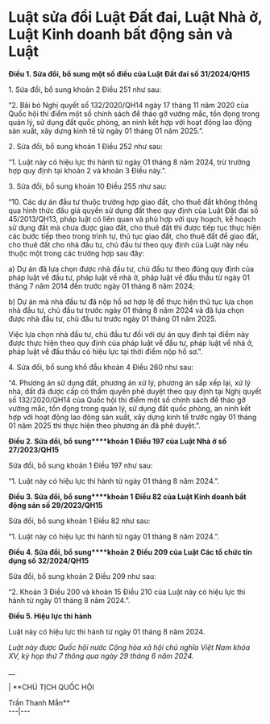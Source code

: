 # Luật sửa đổi Luật Đất đai, Luật Nhà ở, Luật Kinh doanh bất động sản và Luật

**Điều 1. Sửa đổi, bổ sung một số điều của Luật Đất đai số 31/2024/QH15**

1\. Sửa đổi, bổ sung khoản 2 Điều 251 như sau:

“2. Bãi bỏ Nghị quyết số 132/2020/QH14 ngày 17 tháng 11 năm 2020 của Quốc hội
thí điểm một số chính sách để tháo gỡ vướng mắc, tồn đọng trong quản lý, sử
dụng đất quốc phòng, an ninh kết hợp với hoạt động lao động sản xuất, xây dựng
kinh tế từ ngày 01 tháng 01 năm 2025.”.

2\. Sửa đổi, bổ sung khoản 1 Điều 252 như sau:

“1. Luật này có hiệu lực thi hành từ ngày 01 tháng 8 năm 2024, trừ trường hợp
quy định tại khoản 2 và khoản 3 Điều này.”.

3\. Sửa đổi, bổ sung khoản 10 Điều 255 như sau:

“10. Các dự án đầu tư thuộc trường hợp giao đất, cho thuê đất không thông qua
hình thức đấu giá quyền sử dụng đất theo quy định của Luật Đất đai số
45/2013/QH13, pháp luật có liên quan và phù hợp với quy hoạch, kế hoạch sử
dụng đất mà chưa được giao đất, cho thuê đất thì được tiếp tục thực hiện các
bước tiếp theo trong trình tự, thủ tục giao đất, cho thuê đất để giao đất, cho
thuê đất cho nhà đầu tư, chủ đầu tư theo quy định của Luật này nếu thuộc một
trong các trường hợp sau đây:

a) Dự án đã lựa chọn được nhà đầu tư, chủ đầu tư theo đúng quy định của pháp
luật về đầu tư, pháp luật về nhà ở, pháp luật về đấu thầu từ ngày 01 tháng 7
năm 2014 đến trước ngày 01 tháng 8 năm 2024;

b) Dự án mà nhà đầu tư đã nộp hồ sơ hợp lệ để thực hiện thủ tục lựa chọn nhà
đầu tư, chủ đầu tư trước ngày 01 tháng 8 năm 2024 và đã lựa chọn được nhà đầu
tư, chủ đầu tư trước ngày 01 tháng 01 năm 2025.

Việc lựa chọn nhà đầu tư, chủ đầu tư đối với dự án quy định tại điểm này được
thực hiện theo quy định của pháp luật về đầu tư, pháp luật về nhà ở, pháp luật
về đấu thầu có hiệu lực tại thời điểm nộp hồ sơ.”.

4\. Sửa đổi, bổ sung khổ đầu khoản 4 Điều 260 như sau:

“4. Phương án sử dụng đất, phương án xử lý, phương án sắp xếp lại, xử lý nhà,
đất đã được cấp có thẩm quyền phê duyệt theo quy định tại Nghị quyết số
132/2020/QH14 của Quốc hội thí điểm một số chính sách để tháo gỡ vướng mắc,
tồn đọng trong quản lý, sử dụng đất quốc phòng, an ninh kết hợp với hoạt động
lao động sản xuất, xây dựng kinh tế trước ngày 01 tháng 01 năm 2025 thì thực
hiện theo phương án đã phê duyệt.”.

**Điều 2. Sửa đổi, bổ sung****khoản 1 Điều 197 của Luật Nhà ở số
27/2023/QH15**

Sửa đổi, bổ sung khoản 1 Điều 197 như sau:

“1. Luật này có hiệu lực thi hành từ ngày 01 tháng 8 năm 2024.”.

**Điều 3. Sửa đổi, bổ sung****khoản 1 Điều 82 của Luật Kinh doanh bất động sản
số 29/2023/QH15**

Sửa đổi, bổ sung khoản 1 Điều 82 như sau:

“1. Luật này có hiệu lực thi hành từ ngày 01 tháng 8 năm 2024.”.

**Điều 4. Sửa đổi, bổ sung****khoản 2 Điều 209 của Luật Các tổ chức tín dụng
số 32/2024/QH15**

Sửa đổi, bổ sung khoản 2 Điều 209 như sau:

“2. Khoản 3 Điều 200 và khoản 15 Điều 210 của Luật này có hiệu lực thi hành từ
ngày 01 tháng 8 năm 2024.”.

**Điều 5. Hiệu lực thi hành**

Luật này có hiệu lực thi hành từ ngày 01 tháng 8 năm 2024.

_Luật này được Quốc hội nước Cộng hòa xã hội chủ nghĩa Việt Nam khóa XV, kỳ
họp thứ 7 thông qua ngày 29 tháng 6 năm 2024._

__

|  **CHỦ TỊCH QUỐC HỘI  
  
  
  
  
Trần Thanh Mẫn**  
---|---

